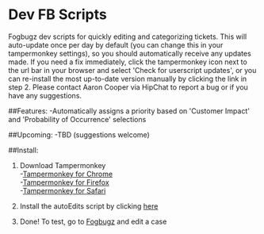 # Dev FB Scripts
Fogbugz dev scripts for quickly editing and categorizing tickets. This will auto-update once per day by default (you can change this in your tampermonkey settings), so you should automatically receive any updates made. If you need a fix immediately, click the tampermonkey icon next to the url bar in your browser and select 'Check for userscript updates', or you can re-install the most up-to-date version manually by clicking the link in step 2. Please contact Aaron Cooper via HipChat to report a bug or if you have any suggestions.

##Features:
-Automatically assigns a priority based on 'Customer Impact' and 'Probability of Occurrence' selections

##Upcoming:
-TBD (suggestions welcome)

##Install:
1. Download Tampermonkey<br>
-<a href='https://chrome.google.com/webstore/detail/tampermonkey/dhdgffkkebhmkfjojejmpbldmpobfkfo?hl=en' target='_blank'>Tampermonkey for Chrome</a><br>
-<a href='https://addons.mozilla.org/en-Us/firefox/addon/tampermonkey/' target='_blank'>Tampermonkey for Firefox</a><br>
-<a href='http://tampermonkey.net/?browser=safari' target='_blank'>Tampermonkey for Safari</a>

2. Install the autoEdits script by clicking <a href='https://github.com/aHoyleCooper/fbScripts/raw/master/dev/fbAutoEdits.user.js' target='_blank'>here</a>

3. Done! To test, go to <a href='http://fogbugz/' target='_blank'>Fogbugz</a> and edit a case
